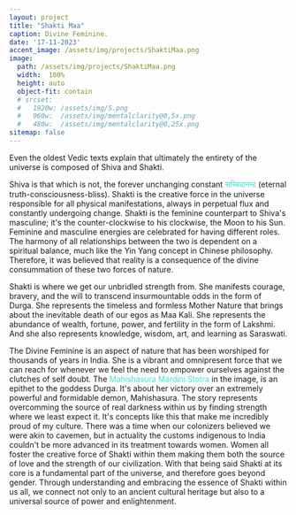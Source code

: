 ```yaml
---
layout: project
title: "Shakti Maa"
caption: Divine Feminine.
date: '17-11-2023'
accent_image: /assets/img/projects/ShaktiMaa.png   
image: 
  path: /assets/img/projects/ShaktiMaa.png
  width:  100%
  height: auto
  object-fit: contain
  # srcset: 
  #   1920w: /assets/img/S.png
  #   960w:  /assets/img/mentalclarity@0,5x.png
  #   480w:  /assets/img/mentalclarity@0,25x.png
sitemap: false
---
```


Even the oldest Vedic texts explain that ultimately the entirety of the universe is composed of Shiva and Shakti.

Shiva is that which is not, the forever unchanging constant <span style="color:turquoise">सच्चिदानन्द</span> (eternal truth-consciousness-bliss). Shakti is the creative force in the universe responsible for all physical manifestations, always in perpetual flux and constantly undergoing change. Shakti is the feminine counterpart to Shiva's masculine; it's the counter-clockwise to his clockwise, the Moon to his Sun. Feminine and masculine energies are celebrated for having different roles. The harmony of all relationships between the two is dependent on a spiritual balance, much like the Yin Yang concept in Chinese philosophy. Therefore, it was believed that reality is a consequence of the divine consummation of these two forces of nature.

Shakti is where we get our unbridled strength from. She manifests courage, bravery, and the will to transcend insurmountable odds in the form of Durga. She represents the timeless and formless Mother Nature that brings about the inevitable death of our egos as Maa Kali. She represents the abundance of wealth, fortune, power, and fertility in the form of Lakshmi. And she also represents knowledge, wisdom, art, and learning as Saraswati. 

The Divine Feminine is an aspect of nature that has been worshiped for thousands of years in India. She is a vibrant and omnipresent force that we can reach for whenever we feel the need to empower ourselves against the clutches of self doubt. The <span style="color:turquoise">Mahishasura Mardini Stotra</span> in the image, is an epithet to the goddess Durga. It's about her victory over an extremely powerful and formidable demon, Mahishasura. The story represents overcomming the source of real darkness within us by finding strength where we least expect it. It's concepts like this that make me incredibly proud of my culture. There was a time when our colonizers believed we were akin to cavemen, but in actuality the customs indigenous to India couldn't be more advanced in its treatment towards women. Women all foster the creative force of Shakti within them making them both the source of love and the strength of our civilization. With that being said Shakti at its core is a fundamental part of the universe, and therefore goes beyond gender. Through understanding and embracing the essence of Shakti within us all, we connect not only to an ancient cultural heritage but also to a universal source of power and enlightenment.
 

